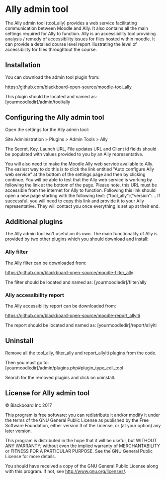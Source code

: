 # Ally admin tool

The Ally admin tool (tool_ally) provides a web service facilitating communication between Moodle and Ally. It also
contains all the main settings required for Ally to function. Ally is an accessibility tool providing analysis / remedy
of accessibility issues for files hosted within moodle. It can provide a detailed course level report illustrating the
level of accessibility for files throughtout the course.

## Installation

You can download the admin tool plugin from:

https://github.com/blackboard-open-source/moodle-tool_ally

This plugin should be located and named as:
 [yourmoodledir]/admin/tool/ally

## Configuring the Ally admin tool

Open the settings for the Ally admin tool:

Site Administration > Plugins > Admin Tools > Ally

The Secret, Key, Launch URL, File updates URL and Client id fields should be populated with values provided to you by an
Ally representative.

You will also need to make the Moodle Ally web service available to Ally. The easiest way to do this is to click the
link entitled "Auto configure Ally web service" at the bottom of the settings page and then by clicking continue. You
will be able to test that the Ally web service is working by following the link at the bottom of the page. Please note,
this URL must be accessible from the internet for Ally to function. Following this link should open a new page starting
with the following text:
{"tool_ally":{"version":...
If successful, you will need to copy this link and provide it to your Ally representative. They will contact you once
everything is set up at their end.

## Additional plugins

The Ally admin tool isn't useful on its own. The main functionality of Ally is provided by two other plugins which you
should download and install:

### Ally filter

The Ally filter can be downloaded from:

https://github.com/blackboard-open-source/moodle-filter_ally

The filter should be located and named as:
 [yourmoodledir]/filter/ally
 
### Ally accessibility report

The Ally accessibility report can be downloaded from:
 
https://github.com/blackboard-open-source/moodle-report_allylti
 
The report should be located and named as:
 [yourmoodledir]/report/allylti

## Uninstall
Remove all the tool_ally, filter_ally and report_allylti plugins from the code.
 
Then you must go to:
 [yourmoodledir]/admin/plugins.php#plugin_type_cell_tool
 
Search for the removed plugins and click on uninstall.
 
## License for Ally admin tool

© Blackboard Inc 2017

This program is free software: you can redistribute it and/or modify it under
the terms of the GNU General Public License as published by the Free Software
Foundation, either version 3 of the License, or (at your option) any later
version.

This program is distributed in the hope that it will be useful, but WITHOUT ANY
WARRANTY; without even the implied warranty of MERCHANTABILITY or FITNESS FOR A
PARTICULAR PURPOSE.  See the GNU General Public License for more details.

You should have received a copy of the GNU General Public License along with
this program.  If not, see <http://www.gnu.org/licenses/>.
